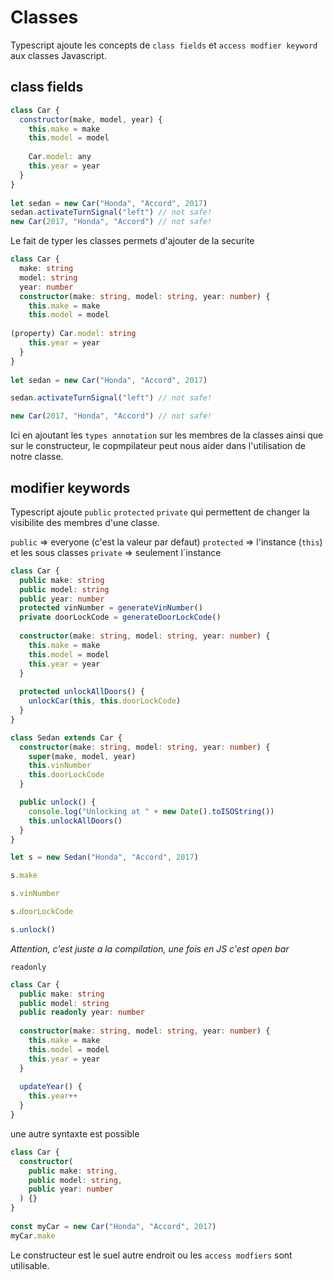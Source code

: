 # Classes

Typescript ajoute les concepts de `class fields` et `access modfier keyword` aux classes Javascript.

## class fields

```js
class Car {
  constructor(make, model, year) {
    this.make = make
    this.model = model
          
    Car.model: any
    this.year = year
  }
}
 
let sedan = new Car("Honda", "Accord", 2017)
sedan.activateTurnSignal("left") // not safe!
new Car(2017, "Honda", "Accord") // not safe!
```

Le fait de typer les classes permets d'ajouter de la securite

```ts
class Car {
  make: string
  model: string
  year: number
  constructor(make: string, model: string, year: number) {
    this.make = make
    this.model = model
          
(property) Car.model: string
    this.year = year
  }
}
 
let sedan = new Car("Honda", "Accord", 2017)

sedan.activateTurnSignal("left") // not safe!

new Car(2017, "Honda", "Accord") // not safe!
```

Ici en ajoutant les `types annotation` sur les membres de la classes ainsi que sur le constructeur, le copmpilateur peut nous aider dans l'utilisation de notre classe.


## modifier keywords

Typescript ajoute `public` `protected` `private` qui permettent de changer la visibilite des membres d'une classe.

`public` => everyone (c'est la valeur par defaut)
`protected` => l'instance (`this`) et les sous classes
`private` => seulement l`instance

```ts
class Car {
  public make: string
  public model: string
  public year: number
  protected vinNumber = generateVinNumber()
  private doorLockCode = generateDoorLockCode()
 
  constructor(make: string, model: string, year: number) {
    this.make = make
    this.model = model
    this.year = year
  }
 
  protected unlockAllDoors() {
    unlockCar(this, this.doorLockCode)
  }
}

class Sedan extends Car {
  constructor(make: string, model: string, year: number) {
    super(make, model, year)
    this.vinNumber
    this.doorLockCode
  }

  public unlock() {
    console.log("Unlocking at " + new Date().toISOString())
    this.unlockAllDoors()
  }
}

let s = new Sedan("Honda", "Accord", 2017)

s.make

s.vinNumber

s.doorLockCode

s.unlock()
```

*Attention, c'est juste a la compilation, une fois en JS c'est open bar*

`readonly`

```ts
class Car {
  public make: string
  public model: string
  public readonly year: number
 
  constructor(make: string, model: string, year: number) {
    this.make = make
    this.model = model
    this.year = year
  }
 
  updateYear() {
    this.year++
  }
}
```

une autre syntaxte est possible

```ts
class Car {
  constructor(
    public make: string,
    public model: string,
    public year: number
  ) {}
}
 
const myCar = new Car("Honda", "Accord", 2017)
myCar.make
```

Le constructeur est le suel autre endroit ou les `access modfiers` sont utilisable.

